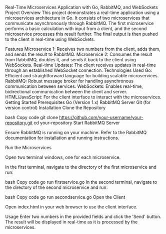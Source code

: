 Real-Time Microservices Application with Go, RabbitMQ, and WebSockets
Project Overview
This project demonstrates a real-time application using a microservices architecture in Go. It consists of two microservices that communicate asynchronously through RabbitMQ. The first microservice performs a basic calculation with input from a client, and the second microservice processes this result further. The final output is then pushed to the client in real-time using WebSockets.

Features
Microservice 1: Receives two numbers from the client, adds them, and sends the result to RabbitMQ.
Microservice 2: Consumes the result from RabbitMQ, doubles it, and sends it back to the client using WebSockets.
Real-time Updates: The client receives updates in real-time through an established WebSocket connection.
Technologies Used
Go: Efficient and straightforward language for building scalable microservices.
RabbitMQ: Robust message broker for handling asynchronous communication between services.
WebSockets: Enables real-time, bidirectional communication between the client and server.
HTML/JavaScript: For the client interface to interact with the microservices.
Getting Started
Prerequisites
Go (Version 1.x)
RabbitMQ Server
Git (for version control)
Installation
Clone the Repository

bash
Copy code
git clone https://github.com/your-username/your-repository.git
cd your-repository
Start RabbitMQ Server

Ensure RabbitMQ is running on your machine. Refer to the RabbitMQ documentation for installation and running instructions.

Run the Microservices

Open two terminal windows, one for each microservice.

In the first terminal, navigate to the directory of the first microservice and run:

bash
Copy code
go run firstservice.go
In the second terminal, navigate to the directory of the second microservice and run:

bash
Copy code
go run secondservice.go
Open the Client

Open index.html in your web browser to use the client interface.

Usage
Enter two numbers in the provided fields and click the 'Send' button. The result will be displayed in real-time as it is processed by the microservices.
